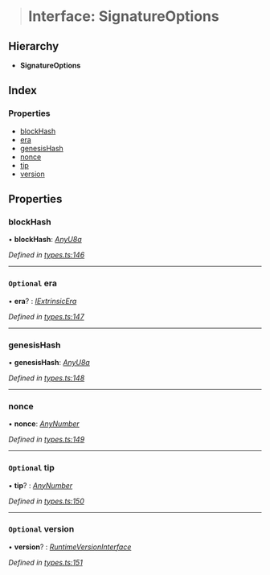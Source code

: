 > # Interface: SignatureOptions

## Hierarchy

* **SignatureOptions**

## Index

### Properties

* [blockHash](_types_.signatureoptions.md#blockhash)
* [era](_types_.signatureoptions.md#optional-era)
* [genesisHash](_types_.signatureoptions.md#genesishash)
* [nonce](_types_.signatureoptions.md#nonce)
* [tip](_types_.signatureoptions.md#optional-tip)
* [version](_types_.signatureoptions.md#optional-version)

## Properties

###  blockHash

• **blockHash**: *[AnyU8a](../modules/_types_.md#anyu8a)*

*Defined in [types.ts:146](https://github.com/polkadot-js/api/blob/60148f2/packages/types/src/types.ts#L146)*

___

### `Optional` era

• **era**? : *[IExtrinsicEra](_types_.iextrinsicera.md)*

*Defined in [types.ts:147](https://github.com/polkadot-js/api/blob/60148f2/packages/types/src/types.ts#L147)*

___

###  genesisHash

• **genesisHash**: *[AnyU8a](../modules/_types_.md#anyu8a)*

*Defined in [types.ts:148](https://github.com/polkadot-js/api/blob/60148f2/packages/types/src/types.ts#L148)*

___

###  nonce

• **nonce**: *[AnyNumber](../modules/_types_.md#anynumber)*

*Defined in [types.ts:149](https://github.com/polkadot-js/api/blob/60148f2/packages/types/src/types.ts#L149)*

___

### `Optional` tip

• **tip**? : *[AnyNumber](../modules/_types_.md#anynumber)*

*Defined in [types.ts:150](https://github.com/polkadot-js/api/blob/60148f2/packages/types/src/types.ts#L150)*

___

### `Optional` version

• **version**? : *[RuntimeVersionInterface](_types_.runtimeversioninterface.md)*

*Defined in [types.ts:151](https://github.com/polkadot-js/api/blob/60148f2/packages/types/src/types.ts#L151)*